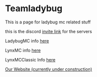 # Teamladybug

This is a page for ladybug mc related stuff

this is the discord [invite link](https://discord.gg/Ja7NxCxkua) for the servers

LadybugMC info [here](https://github.com/Vokuar/Teamladybug/tree/LadybugMC)

LynxMC info [here](https://github.com/Vokuar/Teamladybug/tree/LynxMC)

LynxMCClassic Info [here](https://github.com/Vokuar/Teamladybug/tree/LynxClassicMC)


[Our Website (currently under construction)](https://vokuar.github.io/TeamLadybug.github.io/)
